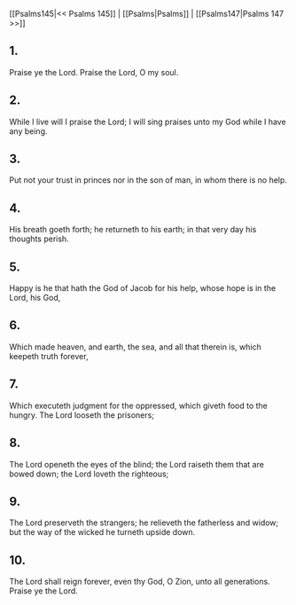 [[Psalms145|<< Psalms 145]] | [[Psalms|Psalms]] | [[Psalms147|Psalms 147 >>]]
## 1.
Praise ye the Lord. Praise the Lord, O my soul.
## 2.
While I live will I praise the Lord; I will sing praises unto my God while I have any being.
## 3.
Put not your trust in princes nor in the son of man, in whom there is no help.
## 4.
His breath goeth forth; he returneth to his earth; in that very day his thoughts perish.
## 5.
Happy is he that hath the God of Jacob for his help, whose hope is in the Lord, his God,
## 6.
Which made heaven, and earth, the sea, and all that therein is, which keepeth truth forever,
## 7.
Which executeth judgment for the oppressed, which giveth food to the hungry. The Lord looseth the prisoners;
## 8.
The Lord openeth the eyes of the blind; the Lord raiseth them that are bowed down; the Lord loveth the righteous;
## 9.
The Lord preserveth the strangers; he relieveth the fatherless and widow; but the way of the wicked he turneth upside down.
## 10.
The Lord shall reign forever, even thy God, O Zion, unto all generations. Praise ye the Lord.

